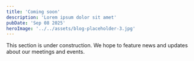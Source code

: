 ```yaml
---
title: 'Coming soon'
description: 'Lorem ipsum dolor sit amet'
pubDate: 'Sep 08 2025'
heroImage: '../../assets/blog-placeholder-3.jpg'
---
```


This section is under construction. We hope to feature news and updates about our meetings and events.
